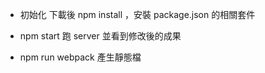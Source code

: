 - 初始化
下載後 npm install ，安裝 package.json 的相關套件

- npm start
跑 server 並看到修改後的成果

- npm run webpack
產生靜態檔
